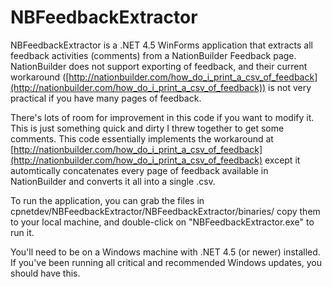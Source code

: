 # NBFeedbackExtractor
NBFeedbackExtractor is a .NET 4.5 WinForms application that extracts all feedback activities (comments) from a NationBuilder Feedback page.  NationBuilder does not support exporting of feedback, and their current workaround ([http://nationbuilder.com/how_do_i_print_a_csv_of_feedback](http://nationbuilder.com/how_do_i_print_a_csv_of_feedback)) is not very practical if you have many pages of feedback.

There's lots of room for improvement in this code if you want to modify it.  This is just something quick and dirty I threw together to get some comments.  This code essentially implements the workaround at [http://nationbuilder.com/how_do_i_print_a_csv_of_feedback](http://nationbuilder.com/how_do_i_print_a_csv_of_feedback) except it automtically concatenates every page of feedback available in NationBuilder and converts it all into a single .csv.

To run the application, you can grab the files in cpnetdev/NBFeedbackExtractor/NBFeedbackExtractor/binaries/ copy them to your local machine, and double-click on "NBFeedbackExtractor.exe" to run it.

You'll need to be on a Windows machine with .NET 4.5 (or newer) installed.  If you've been running all critical and recommended Windows updates, you should have this.
